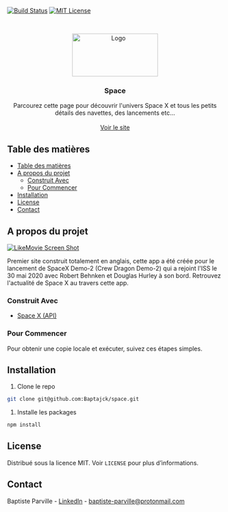 <!-- PROJECT SHIELDS -->
[![Build Status][build-shield]]()
[![MIT License][license-shield]][license-url]



<!-- PROJECT LOGO -->
<br />
<p align="center">
  <a href="https://space.baptjack.fr">
    <img src="https://i.imgur.com/YD0CVyW.png" alt="Logo" width="200" height="100">
  </a>

  <h3 align="center">Space</h3>

  <p align="center">
    Parcourez cette page pour découvrir l'univers Space X et tous les petits détails des navettes, des lancements etc...
    <br />
    <br />
    <a href="https://space.baptjack.fr">Voir le site</a>
  </p>
</p>



<!-- TABLE OF CONTENTS -->
## Table des matières

- [Table des matières](#table-des-matières)
- [A propos du projet](#a-propos-du-projet)
  - [Construit Avec](#construit-avec)
  - [Pour Commencer](#pour-commencer)
- [Installation](#installation)
- [License](#license)
- [Contact](#contact)



<!-- ABOUT THE PROJECT -->
## A propos du projet

[![LikeMovie Screen Shot][product-screenshot]](https://i.imgur.com/IYOJ3VA.png)

Premier site construit totalement en anglais, cette app a été créée pour le lancement de SpaceX Demo-2 (Crew Dragon Demo-2) qui a rejoint l'ISS le 30 mai 2020 avec Robert Behnken et Douglas Hurley à son bord. Retrouvez l'actualité de Space X au travers cette app.

### Construit Avec

* [Space X (API)](https://docs.spacexdata.com/)

<!-- GETTING STARTED -->
### Pour Commencer

Pour obtenir une copie locale et exécuter, suivez ces étapes simples.

## Installation

1. Clone le repo
```sh
git clone git@github.com:Baptajck/space.git
```
1. Installe les packages
```sh
npm install
```

<!-- LICENSE -->
## License

Distribué sous la licence MIT. Voir `LICENSE` pour plus d’informations.



<!-- CONTACT -->
## Contact

Baptiste Parville - [LinkedIn](https://linkedin.com/in/baptiste-parville) - baptiste-parville@protonmail.com


<!-- MARKDOWN LINKS & IMAGES -->
[build-shield]: https://img.shields.io/badge/build-passing-brightgreen.svg?style=flat-square
[contributors-shield]: https://img.shields.io/badge/contributors-1-orange.svg?style=flat-square
[license-shield]: https://img.shields.io/badge/license-MIT-blue.svg?style=flat-square
[license-url]: https://choosealicense.com/licenses/mit
[linkedin-shield]: https://img.shields.io/badge/-LinkedIn-black.svg?style=flat-square&logo=linkedin&colorB=555
[linkedin-url]: https://linkedin.com/in/othneildrew
[product-screenshot]: https://i.imgur.com/mKEPb6Z.png
